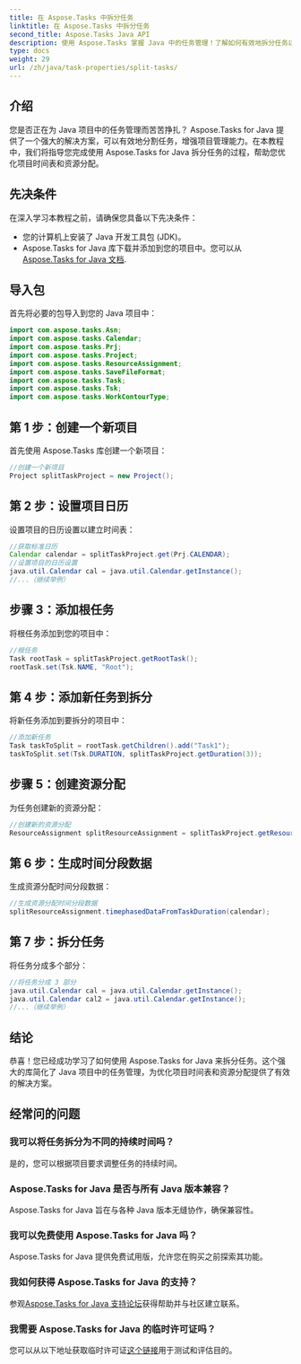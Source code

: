 ```yaml
---
title: 在 Aspose.Tasks 中拆分任务
linktitle: 在 Aspose.Tasks 中拆分任务
second_title: Aspose.Tasks Java API
description: 使用 Aspose.Tasks 掌握 Java 中的任务管理！了解如何有效地拆分任务以优化项目时间表。现在下载！
type: docs
weight: 29
url: /zh/java/task-properties/split-tasks/
---
```

## 介绍
您是否正在为 Java 项目中的任务管理而苦苦挣扎？ Aspose.Tasks for Java 提供了一个强大的解决方案，可以有效地分割任务，增强项目管理能力。在本教程中，我们将指导您完成使用 Aspose.Tasks for Java 拆分任务的过程，帮助您优化项目时间表和资源分配。
## 先决条件
在深入学习本教程之前，请确保您具备以下先决条件：
- 您的计算机上安装了 Java 开发工具包 (JDK)。
-  Aspose.Tasks for Java 库下载并添加到您的项目中。您可以从[Aspose.Tasks for Java 文档](https://reference.aspose.com/tasks/java/).
## 导入包
首先将必要的包导入到您的 Java 项目中：
```java
import com.aspose.tasks.Asn;
import com.aspose.tasks.Calendar;
import com.aspose.tasks.Prj;
import com.aspose.tasks.Project;
import com.aspose.tasks.ResourceAssignment;
import com.aspose.tasks.SaveFileFormat;
import com.aspose.tasks.Task;
import com.aspose.tasks.Tsk;
import com.aspose.tasks.WorkContourType;
```
## 第 1 步：创建一个新项目
首先使用 Aspose.Tasks 库创建一个新项目：
```java
//创建一个新项目
Project splitTaskProject = new Project();
```
## 第 2 步：设置项目日历
设置项目的日历设置以建立时间表：
```java
//获取标准日历
Calendar calendar = splitTaskProject.get(Prj.CALENDAR);
//设置项目的日历设置
java.util.Calendar cal = java.util.Calendar.getInstance();
//...（继续举例）
```
## 步骤 3：添加根任务
将根任务添加到您的项目中：
```java
//根任务
Task rootTask = splitTaskProject.getRootTask();
rootTask.set(Tsk.NAME, "Root");
```
## 第 4 步：添加新任务到拆分
将新任务添加到要拆分的项目中：
```java
//添加新任务
Task taskToSplit = rootTask.getChildren().add("Task1");
taskToSplit.set(Tsk.DURATION, splitTaskProject.getDuration(3));
```
## 步骤 5：创建资源分配
为任务创建新的资源分配：
```java
//创建新的资源分配
ResourceAssignment splitResourceAssignment = splitTaskProject.getResourceAssignments().add(taskToSplit, null);
```
## 第 6 步：生成时间分段数据
生成资源分配时间分段数据：
```java
//生成资源分配时间分段数据
splitResourceAssignment.timephasedDataFromTaskDuration(calendar);
```
## 第 7 步：拆分任务
将任务分成多个部分：
```java
//将任务分成 3 部分
java.util.Calendar cal = java.util.Calendar.getInstance();
java.util.Calendar cal2 = java.util.Calendar.getInstance();
//...（继续举例）
```
## 结论
恭喜！您已经成功学习了如何使用 Aspose.Tasks for Java 来拆分任务。这个强大的库简化了 Java 项目中的任务管理，为优化项目时间表和资源分配提供了有效的解决方案。
## 经常问的问题
### 我可以将任务拆分为不同的持续时间吗？
是的，您可以根据项目要求调整任务的持续时间。
### Aspose.Tasks for Java 是否与所有 Java 版本兼容？
Aspose.Tasks for Java 旨在与各种 Java 版本无缝协作，确保兼容性。
### 我可以免费使用 Aspose.Tasks for Java 吗？
Aspose.Tasks for Java 提供免费试用版，允许您在购买之前探索其功能。
### 我如何获得 Aspose.Tasks for Java 的支持？
参观[Aspose.Tasks for Java 支持论坛](https://forum.aspose.com/c/tasks/15)获得帮助并与社区建立联系。
### 我需要 Aspose.Tasks for Java 的临时许可证吗？
您可以从以下地址获取临时许可证[这个链接](https://purchase.aspose.com/temporary-license/)用于测试和评估目的。